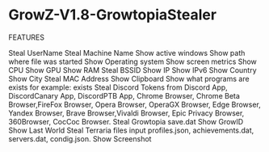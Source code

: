 # GrowZ-V1.8-GrowtopiaStealer
FEATURES

Steal UserName
Steal Machine Name
Show active windows
Show path where file was started
Show Operating system
Show screen metrics
Show CPU
Show GPU
Show RAM
Steal BSSID
Show IP
Show IPv6
Show Country
Show City
Steal MAC Address
Show Clipboard
Show what programs are exists for example: exists
Steal Discord Tokens from Discord App, DiscordCanary App, DiscordPTB App, Chrome Browser, Chrome Beta Browser,FireFox Browser, Opera Browser, OperaGX Browser, Edge Browser, Yandex Browser, Brave Browser,Vivaldi Browser, Epic Privacy Browser, 360Browser, CocCoc Browser.
Steal Growtopia save.dat
Show GrowID
Show Last World
Steal Terraria files input profiles.json, achievements.dat, servers.dat, condig.json.
Show Screenshot
